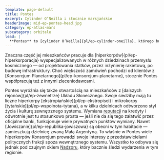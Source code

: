 ```yaml
---
template: page-default
title: Pontes
excerpt: Cylinder O’Neilla i stocznie marsjańskie
headerImage: mid-ep-pontes-head.jpg
category: ep-atlas-mars
subcategory: orbitale
lead: |
  **Pontes** to [cylinder O’Neilla]{pl/ep-cylinder-oneilla}, którego budowę sfinansowali brazylijscy inwestorzy. Z czasem przyciągnął on również osadników z innych krajów Ameryki Południowej. Stacja jest znana przede wszystkim jako największy kompleks stoczniowy w systemie marsjańskim. 
---
```

Znaczna część jej mieszkańców pracuje dla [hiperkorpów]{pl/ep-hiperkorporacja} wyspecjalizowanych w różnych dziedzinach przemysłu kosmicznego — od projektowania statków, przez inżynierię rakietową, po budowę infrastruktury. Choć większość zamówień pochodzi od klientów z [Konsorcjum Planetarnego]{pl/ep-konsorcjum-planetarne}, stocznie Pontes współpracują też z innymi zleceniodawcami.

Pontes wyróżnia się także otwartością na mieszkańców z [dalszych rejonów]{pl/ep-zewnetrze} Układu Słonecznego. Swoje siedziby mają tu liczne hiperkorpy [ekstropiańskie]{pl/ep-ekstropisci} i mikrokorpy [tytańskie]{pl/ep-wspolnota-tytana}, a w kilku dzielnicach odtworzono styl życia i kulturę zewnętrznego systemu. Wymiana [reputacji](#) na kredyty i odwrotnie jest tu stosunkowo prosta — jeśli nie da się tego załatwić przez oficjalne banki, funkcjonuje wiele prywatnych punktów wymiany. Nawet [Jowiszanie]{pl/ep-republika-jowiszowa} są obecni w tym habitacie — zamieszkują dzielnicę zwaną Małą Argentyną. To właśnie w Pontes wiele hiperkorpów Konsorcjum prowadzi swoje interesy z przedstawicielami politycznych frakcji spoza wewnętrznego systemu. Wszystko to odbywa się jednak pod czujnym okiem [Nadzoru](#), który bacznie śledzi wydarzenia w tym regionie.
